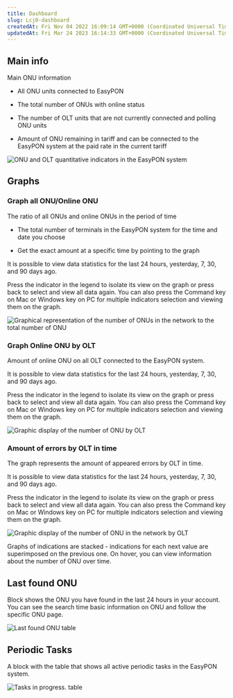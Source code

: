 ```yaml
---
title: Dashboard
slug: Lcj0-dashboard
createdAt: Fri Nov 04 2022 16:09:14 GMT+0000 (Coordinated Universal Time)
updatedAt: Fri Mar 24 2023 16:14:33 GMT+0000 (Coordinated Universal Time)
---
```


[](docId\:Lcj0sbHQj8SuRYT6elOTe)&#x20;

[](docId\:Lcj0sbHQj8SuRYT6elOTe)&#x20;

[](docId\:Lcj0sbHQj8SuRYT6elOTe)&#x20;

[](docId\:Lcj0sbHQj8SuRYT6elOTe)&#x20;

## Main info

Main ONU information&#x20;

*   All ONU units connected to EasyPON

*   The total number of ONUs with online status

*   The number of OLT units that are not currently connected and polling ONU units

*   Amount of ONU remaining in tariff and can be connected to the EasyPON system at the paid rate in the current tariff

![ONU and OLT quantitative indicators in the EasyPON system](.gitbook/assets/08WzoUf5qAt6dsrFQR1kY_screenshot-2023-01-28-at-221155.png)

## Graphs

### Graph all ONU/Online ONU

The ratio of all ONUs and online ONUs in the period of time

*   The total number of terminals in the EasyPON system for the time and date you choose

*   Get the exact amount at a specific time by pointing to the graph

It is possible to view data statistics for the last 24 hours, yesterday, 7, 30, and 90 days ago.

Press the indicator in the legend to isolate its view on the graph or press back to select and view all data again. You can also press the Command key on Mac or Windows key on PC for multiple indicators selection and viewing them on the graph.

![Graphical representation of the number of ONUs in the network to the total number of ONU](.gitbook/assets/z7YcCxcREgErBJKChccZz_screenshot-2023-01-28-at-221517.png)

### Graph Online ONU by OLT

Amount of online ONU on all OLT connected to the EasyPON system.

It is possible to view data statistics for the last 24 hours, yesterday, 7, 30, and 90 days ago.

Press the indicator in the legend to isolate its view on the graph or press back to select and view all data again. You can also press the Command key on Mac or Windows key on PC for multiple indicators selection and viewing them on the graph.

![Graphic display of the number of ONU by OLT](.gitbook/assets/DSWU76njw04_EEl8ASxd7_screenshot-2023-01-28-at-221501.png)

### Amount of errors by OLT in time

The graph represents the amount of appeared errors by OLT in time.

It is possible to view data statistics for the last 24 hours, yesterday, 7, 30, and 90 days ago.

Press the indicator in the legend to isolate its view on the graph or press back to select and view all data again. You can also press the Command key on Mac or Windows key on PC for multiple indicators selection and viewing them on the graph.

![Graphic display of the number of ONU in the network by OLT](.gitbook/assets/-CKYcJ5vzYBqTdkFIoRSx_screenshot-2023-01-28-at-222001.png)

Graphs of indications are stacked - indications for each next value are superimposed on the previous one. On hover, you can view information about the number of ONU over time.

## Last found ONU&#x20;

Block shows the ONU you have found in the last 24 hours in your account. You can see the search time basic information on ONU and follow the specific ONU page.

![Last found ONU table](.gitbook/assets/SXSRrfS2CQUF36B7Mm_e6_screenshot-2023-01-28-at-222612.png)

## Periodic Tasks

A block with the table that shows all active periodic tasks in the EasyPON system.

![Tasks in progress. table](.gitbook/assets/0q3LbS1VUgzuc0ps4qtyN_screenshot-2022-11-10-at-174525.png)

